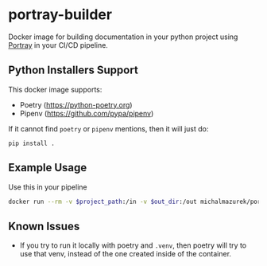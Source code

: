 # portray-builder

Docker image for building documentation in your python project using [Portray](https://timothycrosley.github.io/portray/)
in your CI/CD pipeline.

## Python Installers Support

This docker image supports:

- Poetry (https://python-poetry.org)
- Pipenv (https://github.com/pypa/pipenv)

If it cannot find `poetry` or `pipenv` mentions, then it will just do:

```
pip install .
```

## Example Usage

Use this in your pipeline

```bash
docker run --rm -v $project_path:/in -v $out_dir:/out michalmazurek/portray-builder
```

## Known Issues

- If you try to run it locally with poetry and `.venv`, then poetry will try to use that venv, instead of the one created inside of the container.
